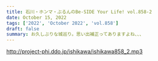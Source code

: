 ```yaml
---
title: 石川・ホンマ・ぶるんのBe-SIDE Your Life! vol.858-2
date: October 15, 2022
tags: ['2022', 'October 2022', 'vol.858']
draft: false
summary: お久しぶりな城巡り。思い出補正ってありますよね、、、
---
```


http://project-phi.ddo.jp/ishikawa/ishikawa858_2.mp3